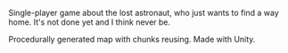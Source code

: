 Single-player game about the lost astronaut, who just wants to find a way home. It's not done yet and I think never be.

Procedurally generated map with chunks reusing. Made with Unity.
